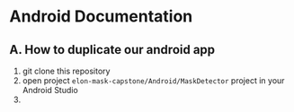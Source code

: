 # Android Documentation

## A. How to duplicate our android app
1. git clone this repository
2. open project `elon-mask-capstone/Android/MaskDetector` project in your Android Studio
3. 

